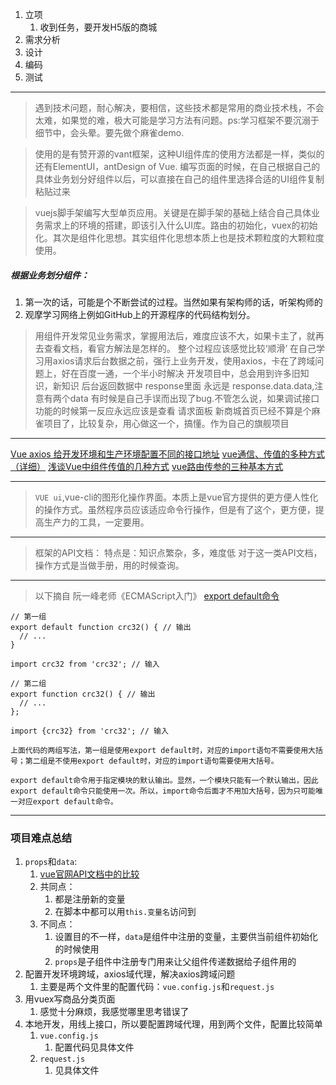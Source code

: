 1. 立项
   1. 收到任务，要开发H5版的商城
2. 需求分析
3. 设计
4. 编码
5. 测试

---
> 遇到技术问题，耐心解决，要相信，这些技术都是常用的商业技术栈，不会太难，如果觉的难，极大可能是学习方法有问题。ps:学习框架不要沉溺于细节中，会头晕。要先做个麻雀demo.

> 使用的是有赞开源的vant框架，这种UI组件库的使用方法都是一样，类似的还有ElementUI，antDesign of Vue.
>编写页面的时候，在自己根据自己的具体业务划分好组件以后，可以直接在自己的组件里选择合适的UI组件复制粘贴过来

> vuejs脚手架编写大型单页应用。关键是在脚手架的基础上结合自己具体业务需求上的环境的搭建，即该引入什么UI库。路由的初始化，vuex的初始化。其次是组件化思想。其实组件化思想本质上也是技术颗粒度的大颗粒度使用。

##### 根据业务划分组件：
1. 第一次的话，可能是个不断尝试的过程。当然如果有架构师的话，听架构师的
2. 观摩学习网络上例如GitHub上的开源程序的代码结构划分。

> 用组件开发常见业务需求，掌握用法后，难度应该不大，如果卡主了，就再去查看文档，看官方解法是怎样的。
> 整个过程应该感觉比较‘顺滑’
> 在自己学习用axios请求后台数据之前，强行上业务开发，使用axios，卡在了跨域问题上，好在百度一通，一个半小时解决
> 开发项目中，总会用到许多旧知识，新知识
> 后台返回数据中 response里面 永远是 response.data.data,注意有两个data
> 有时候是自己手误而出现了bug.不管怎么说，如果调试接口功能的时候第一反应永远应该是查看 请求面板
> 新商城首页已经不算是个麻雀项目了，比较复杂，用心做这一个，搞懂。作为自己的旗舰项目

---
[Vue axios 给开发环境和生产环境配置不同的接口地址](https://blog.csdn.net/u014054437/article/details/82970725)
[vue通信、传值的多种方式（详细）](https://blog.csdn.net/qq_35430000/article/details/79291287)
[浅谈Vue中组件传值的几种方式](https://www.cnblogs.com/qhya/p/10584312.html)
[vue路由传参的三种基本方式](https://segmentfault.com/a/1190000012393587)

---
> `VUE ui`,vue-cli的图形化操作界面。本质上是vue官方提供的更方便人性化的操作方式。虽然程序员应该适应命令行操作，但是有了这个，更方便，提高生产力的工具，一定要用。

---
> 框架的API文档：
> 特点是：知识点繁杂，多，难度低
> 对于这一类API文档，操作方式是当做手册，用的时候查询。

---
> 以下摘自 阮一峰老师《ECMAScript入门》
[export default命令](http://es6.ruanyifeng.com/#docs/module#export-default-%E5%91%BD%E4%BB%A4)
```
// 第一组
export default function crc32() { // 输出
  // ...
}

import crc32 from 'crc32'; // 输入

// 第二组
export function crc32() { // 输出
  // ...
};

import {crc32} from 'crc32'; // 输入

上面代码的两组写法，第一组是使用export default时，对应的import语句不需要使用大括号；第二组是不使用export default时，对应的import语句需要使用大括号。

export default命令用于指定模块的默认输出。显然，一个模块只能有一个默认输出，因此export default命令只能使用一次。所以，import命令后面才不用加大括号，因为只可能唯一对应export default命令。
```
---
### 项目难点总结
1. `props`和`data`:
   1. [vue官网API文档中的比较](https://cn.vuejs.org/v2/api/#data)
   2. 共同点：
      1. 都是注册新的变量
      2. 在脚本中都可以用`this.变量名`访问到
   3. 不同点：
      1. 设置目的不一样，`data`是组件中注册的变量，主要供当前组件初始化的时候使用
      2. `props`是子组件中注册专门用来让父组件传递数据给子组件用的
2. 配置开发环境跨域，axios域代理，解决axios跨域问题
   1. 主要是两个文件里的配置代码：`vue.config.js`和`request.js`
3. 用vuex写商品分类页面
   1. 感觉十分麻烦，我感觉哪里思考错误了
4. 本地开发，用线上接口，所以要配置跨域代理，用到两个文件，配置比较简单
   1. `vue.config.js`
      1. 配置代码见具体文件
   2. `request.js`
      1. 见具体文件